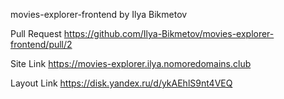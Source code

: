  movies-explorer-frontend by Ilya Bikmetov

Pull Request
https://github.com/Ilya-Bikmetov/movies-explorer-frontend/pull/2

Site Link
https://movies-explorer.ilya.nomoredomains.club

Layout Link
https://disk.yandex.ru/d/ykAEhlS9nt4VEQ